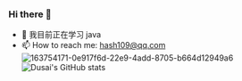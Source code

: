 ### Hi there 👋

<!--
**HashCookie/HashCookie** is a ✨ _special_ ✨ repository because its `README.md` (this file) appears on your GitHub profile.

Here are some ideas to get you started:


- 🌱 I’m currently learning English
- 💬 Ask me about Python
- 📫 How to reach me: hash109@qq.com
- 😄 Pronouns: ...
- ⚡ Fun fact: ...
-->
- 🌱 我目前正在学习 java
- 📫 How to reach me: hash109@qq.com
![163754171-0e917f6d-22e9-4add-8705-b664d12949a6](https://user-images.githubusercontent.com/92775570/200540553-05854280-b551-46e7-9fbc-24b3befdffef.gif)
![Dusai's GitHub stats](https://github-readme-stats.vercel.app/api?username=HashCookie&show_icons=true&theme=radical)
